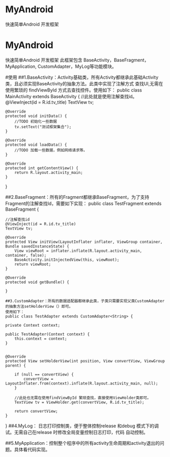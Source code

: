 # MyAndroid
快速简单Android 开发框架
# MyAndroid
快速简单Android 开发框架
此框架包含 BaseActivity，BaseFragment，MyApplication, CustomAdapter，MyLog等功能模块。

#使用
##1.BaseActivity：Activity基础类，所有Activity都继承此基础Activity类，且必须实现BaseActivity的抽象方法。此类中实现了注解方式
查找UI,无需在使用繁琐的 findViewById 方式去查找控件。使用如下：
public class MainActivity extends BaseActivity {
    //此处就是使用注解查找id。
    @ViewInject(id = R.id.tv_title)
    TextView tv;


    @Override
    protected void initData() {
        //TODO 初始化一些数据
        tv.setText("测试框架集合");
    }

    @Override
    protected void loadData() {
        //TODO 加载一些数据，例如网络请求等。
    }

    @Override
    protected int getContentView() {
        return R.layout.activity_main;
    }
}


##2.BaseFragment：所有的Fragment都继承BaseFragment，为了支持Fragment的注解查找Id，需要如下实现：
public class TestFragment extends BaseFragment {

    //注解查找id
    @ViewInject(id = R.id.tv_title)
    TextView tv;

    @Override
    protected View initView(LayoutInflater inflater, ViewGroup container, Bundle savedInstanceState) {
        View viewRoot = inflater.inflate(R.layout.activity_main, container, false);
        BaseActivity.initInjectedView(this, viewRoot);
        return viewRoot;
    }

    @Override
    protected void getBundle() {

    }
    
    ##3.CustomAdapter：所有的数据适配器都继承此类，子类只需要实现父类CustomAdapter的抽象方法setHolderView（）即可。
    使用如下：
    public class TestAdapter extends CustomAdapter<String> {

    private Context context;

    public TestAdapter(Context context) {
        this.context = context;
    }


    @Override
    protected View setHolderView(int position, View convertView, ViewGroup parent) {

        if (null == convertView) {
            convertView = LayoutInflater.from(context).inflate(R.layout.activity_main, null);
        }

        //此处也无需在使用findViewById 繁琐查找，直接使用ViewHolder类即可。
        TextView tv = ViewHolder.get(convertView, R.id.tv_title);

        return convertView;
    }
}
##4.MyLog： 日志打印控制类，便于整体控制release 和debug 模式下的调试。无需自己在release 时修改全局变量控制日志打印，代码
自动控制。

##5.MyApplication：控制整个程序中的所有activity生命周期和activity退出的问题。具体看代码实现。
